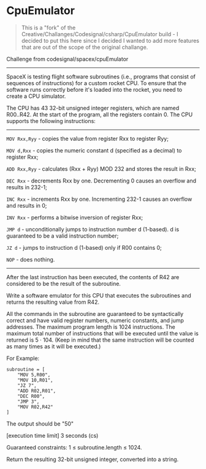 # CpuEmulator

> This is a "fork" of the Creative/Challanges/Codesignal/csharp/CpuEmulator build -
I decided to put this here since I decided I wanted to add more features that are out of the scope of the original challange.

Challenge from codesignal/spacex/cpuEmulator

---

SpaceX is testing flight software subroutines (i.e., programs that consist of sequences of instructions) for a custom rocket CPU. To ensure that the software runs correctly before it's loaded into the rocket, you need to create a CPU simulator.

The CPU has 43 32-bit unsigned integer registers, which are named R00..R42. At the start of the program, all the registers contain 0. The CPU supports the following instructions:

---

`MOV Rxx,Ryy` - copies the value from register Rxx to register Ryy;

`MOV d,Rxx` - copies the numeric constant d (specified as a decimal) to register Rxx;

`ADD Rxx,Ryy` - calculates (Rxx + Ryy) MOD 232 and stores the result in Rxx;

`DEC Rxx` - decrements Rxx by one. Decrementing 0 causes an overflow and results in 232-1;

`INC Rxx` - increments Rxx by one. Incrementing 232-1 causes an overflow and results in 0;

`INV Rxx` - performs a bitwise inversion of register Rxx;

`JMP d` - unconditionally jumps to instruction number d (1-based). d is guaranteed to be a valid instruction number;

`JZ d` - jumps to instruction d (1-based) only if R00 contains 0;

`NOP` - does nothing.

---

After the last instruction has been executed, the contents of R42 are considered to be the result of the subroutine.

Write a software emulator for this CPU that executes the subroutines and returns the resulting value from R42.

All the commands in the subroutine are guaranteed to be syntactically correct and have valid register numbers, numeric constants, and jump addresses. The maximum program length is 1024 instructions. The maximum total number of instructions that will be executed until the value is returned is 5 · 104. (Keep in mind that the same instruction will be counted as many times as it will be executed.)

For Example:

```
subroutine = [
	"MOV 5,R00",
	"MOV 10,R01",
	"JZ 7",
	"ADD R02,R01",
	"DEC R00",
	"JMP 3",
	"MOV R02,R42"
]
```

The output should be "50"

[execution time limit] 3 seconds (cs)

Guaranteed constraints: 1 ≤ subroutine.length ≤ 1024.

Return the resulting 32-bit unsigned integer, converted into a string.
